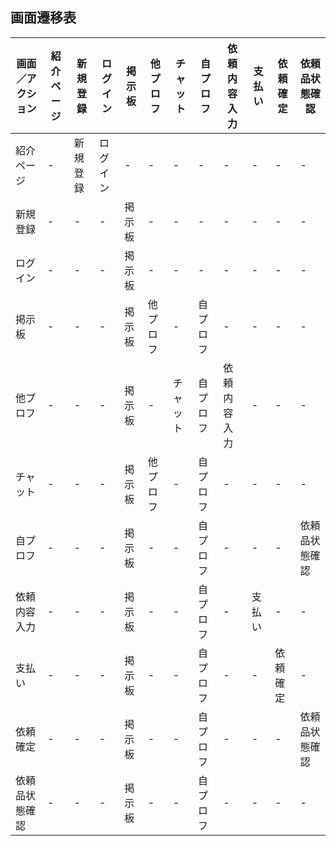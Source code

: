 ## 画面遷移表

|画面／アクション|紹介ページ|新規登録|ログイン|掲示板|他プロフ|チャット|自プロフ|依頼内容入力|支払い|依頼確定|依頼品状態確認|
|---------------|----------|-------|--------|------|-------|--------|-------|-----------|-------|-------|-------------|
|  紹介ページ   |     -    |新規登録|ログイン|   -  |   -   |    -    |   -  |      -    |   -   |   -  |      -      |
|    新規登録   |     -     |   -   |    -   |掲示板|   -   |    -   |   -  |      -    |   -   |   -   |     -       |
|    ログイン   |     -     |   -   |    -   |掲示板|   -   |    -   |   -  |     -     |   -   |   -   |      -      |
|    掲示板     |     -     |   -   |    -   |掲示板|他プロフ|    -   |自プロフ|    -    |   -   |   -   |      -      |
|    他プロフ   |     -     |   -   |    -   |掲示板|   -    |チャット|自プロフ|依頼内容入力|  -  |   -   |      -      |
|   チャット    |     -     |   -   |    -   |掲示板|他プロフ|    -   |自プロフ|    -    |   -   |    -   |      -      | 
|    自プロフ   |     -     |   -   |    -   |掲示板|   -   |    -    |自プロフ|    -    |   -   |    -   |依頼品状態確認|
|  依頼内容入力  |    -     |   -   |    -   |掲示板|   -   |    -    |自プロフ|    -    | 支払い |   -    |     -      |
|     支払い    |    -     |   -   |    -   |掲示板|   -   |    -    |自プロフ|    -    |   -    |依頼確定|     -      |
|    依頼確定   |    -    |   -   |    -   |掲示板|   -   |    -     |自プロフ|    -    |   -    |   -    |依頼品状態確認|
| 依頼品状態確認 |    -     |  -   |    -    |掲示板|   -   |    -    |自プロフ|    -     |   -    |  -    |      -     |
